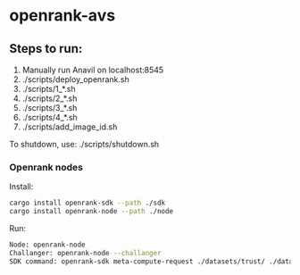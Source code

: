 # openrank-avs

## Steps to run:
1. Manually run Anavil on localhost:8545
2. ./scripts/deploy_openrank.sh
3. ./scripts/1_*.sh
4. ./scripts/2_*.sh
5. ./scripts/3_*.sh
6. ./scripts/4_*.sh
7. ./scripts/add_image_id.sh

To shutdown, use:
./scripts/shutdown.sh

### Openrank nodes
Install:
```bash
cargo install openrank-sdk --path ./sdk
cargo install openrank-node --path ./node
```

Run:
```bash
Node: openrank-node
Challanger: openrank-node --challanger
SDK command: openrank-sdk meta-compute-request ./datasets/trust/ ./datasets/seed/
```
